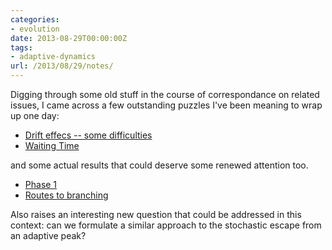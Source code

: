 ```yaml
---
categories:
- evolution
date: 2013-08-29T00:00:00Z
tags:
- adaptive-dynamics
url: /2013/08/29/notes/
---
```


Digging through some old stuff in the course of correspondance on related issues, I came across a few outstanding puzzles I've been meaning to wrap up one day:

- [Drift effecs -- some difficulties](http://carlboettiger.info/2009/08/25/drift-effects.html)
- [Waiting Time](http://carlboettiger.info/2010/04/20/waiting-time.html)

and some actual results that could deserve some renewed attention too.  

- [Phase 1](http://carlboettiger.info/2009/07/28/branching-times.html)
- [Routes to branching](http://carlboettiger.info/2011/01/06/two-routes-to-adaptive-branching.html)

Also raises an interesting new question that could be addressed in this context: can we formulate a similar approach to the stochastic escape from an adaptive peak?

